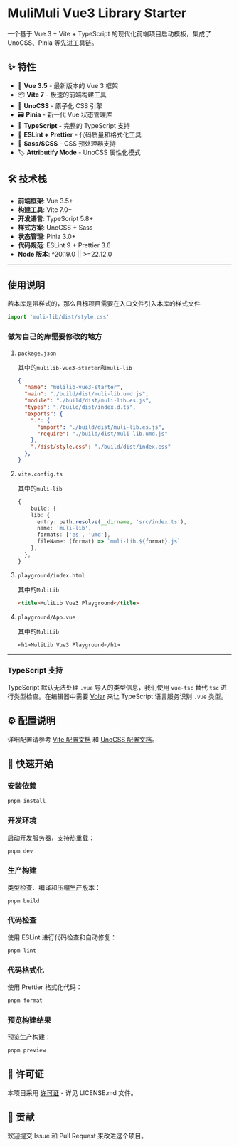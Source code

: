 # MuliMuli Vue3 Library Starter

一个基于 Vue 3 + Vite + TypeScript 的现代化前端项目启动模板，集成了 UnoCSS、Pinia 等先进工具链。

## ✨ 特性

- 🚀 **Vue 3.5** - 最新版本的 Vue 3 框架
- 📦 **Vite 7** - 极速的前端构建工具
- 🎨 **UnoCSS** - 原子化 CSS 引擎
- 🗃️ **Pinia** - 新一代 Vue 状态管理库
- 📝 **TypeScript** - 完整的 TypeScript 支持
- 🎯 **ESLint + Prettier** - 代码质量和格式化工具
- 💅 **Sass/SCSS** - CSS 预处理器支持
- 🏷️ **Attributify Mode** - UnoCSS 属性化模式

## 🛠️ 技术栈

- **前端框架**: Vue 3.5+
- **构建工具**: Vite 7.0+
- **开发语言**: TypeScript 5.8+
- **样式方案**: UnoCSS + Sass
- **状态管理**: Pinia 3.0+
- **代码规范**: ESLint 9 + Prettier 3.6
- **Node 版本**: ^20.19.0 || >=22.12.0

------

## 使用说明

若本库是带样式的，那么目标项目需要在入口文件引入本库的样式文件
```ts
import 'muli-lib/dist/style.css'
```

### 做为自己的库需要修改的地方

1. `package.json`

   其中的`mulilib-vue3-starter`和`muli-lib`

   ```json
   {
     "name": "mulilib-vue3-starter",
     "main": "./build/dist/muli-lib.umd.js",
     "module": "./build/dist/muli-lib.es.js",
     "types": "./build/dist/index.d.ts",
     "exports": {
       ".": {
         "import": "./build/dist/muli-lib.es.js",
         "require": "./build/dist/muli-lib.umd.js"
       },
       "./dist/style.css": "./build/dist/index.css"
     },
   }
   ```

2. ` vite.config.ts `

   其中的`muli-lib`

   ```ts
   {
       build: {
       lib: {
         entry: path.resolve(__dirname, 'src/index.ts'),
         name: 'muli-lib',
         formats: ['es', 'umd'],
         fileName: (format) => `muli-lib.${format}.js`
       },
     },
   }
   ```

3. `playground/index.html`

   其中的`MuliLib`

   ```html
   <title>MuliLib Vue3 Playground</title>
   ```

4. `playground/App.vue`

   其中的`MuliLib`

   ```vue
   <h1>MuliLib Vue3 Playground</h1>

------

### TypeScript 支持

TypeScript 默认无法处理 `.vue` 导入的类型信息，我们使用 `vue-tsc` 替代 `tsc` 进行类型检查。在编辑器中需要 [Volar](https://marketplace.visualstudio.com/items?itemName=Vue.volar) 来让 TypeScript 语言服务识别 `.vue` 类型。

## ⚙️ 配置说明

详细配置请参考 [Vite 配置文档](https://vite.dev/config/) 和 [UnoCSS 配置文档](https://unocss.dev/)。

## 🚀 快速开始

### 安装依赖

```bash
pnpm install
```

### 开发环境

启动开发服务器，支持热重载：

```bash
pnpm dev
```

### 生产构建

类型检查、编译和压缩生产版本：

```bash
pnpm build
```

### 代码检查

使用 ESLint 进行代码检查和自动修复：

```bash
pnpm lint
```

### 代码格式化

使用 Prettier 格式化代码：

```bash
pnpm format
```

### 预览构建结果

预览生产构建：

```bash
pnpm preview
```

## 📝 许可证

本项目采用 [许可证](LICENSE.md) - 详见 LICENSE.md 文件。

## 🤝 贡献

欢迎提交 Issue 和 Pull Request 来改进这个项目。
